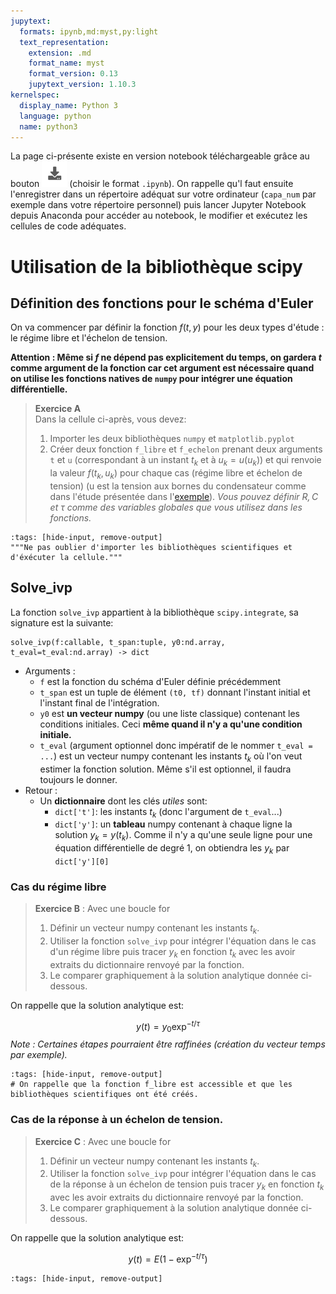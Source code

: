 ```yaml
---
jupytext:
  formats: ipynb,md:myst,py:light
  text_representation:
    extension: .md
    format_name: myst
    format_version: 0.13
    jupytext_version: 1.10.3
kernelspec:
  display_name: Python 3
  language: python
  name: python3
---
```

La page ci-présente existe en version notebook téléchargeable grâce au bouton ![Bouton](./images/bouton_tl.png) (choisir le format `.ipynb`). On rappelle qu'l faut ensuite l'enregistrer dans un répertoire adéquat sur votre ordinateur (`capa_num` par exemple dans votre répertoire personnel) puis lancer Jupyter Notebook depuis Anaconda pour accéder au notebook, le modifier et exécutez les cellules de code adéquates.

# Utilisation de la bibliothèque scipy

## Définition des fonctions pour le schéma d'Euler
On va commencer par définir la fonction $f(t,y)$ pour les deux types d'étude : le régime libre et l'échelon de tension.

__Attention : Même si $f$ ne dépend pas explicitement du temps, on gardera $t$ comme argument de la fonction car cet argument est nécessaire quand on utilise les fonctions natives de `numpy` pour intégrer une équation différentielle.__

> __Exercice A__  
> Dans la cellule ci-après, vous devez:
> 1. Importer les deux bibliothèques `numpy` et `matplotlib.pyplot`
> 2. Créer deux fonction `f_libre` et `f_echelon` prenant deux arguments `t` et `u` (correspondant à un instant $t_k$ et à $u_k = u(u_k)$) et qui renvoie la valeur $f(t_k, u_k)$ pour chaque cas (régime libre et échelon de tension) (u est la tension aux bornes du condensateur comme dans l'étude présentée dans l'[exemple](pospb)). _Vous pouvez définir $R,C$ et $\tau$ comme des variables globales que vous utilisez dans les fonctions._

```{code-cell} ipython3
:tags: [hide-input, remove-output]
"""Ne pas oublier d'importer les bibliothèques scientifiques et d'éxécuter la cellule."""
```

## Solve_ivp
La fonction `solve_ivp` appartient à la bibliothèque `scipy.integrate`, sa signature est la suivante:

```
solve_ivp(f:callable, t_span:tuple, y0:nd.array, t_eval=t_eval:nd.array) -> dict
```
* Arguments :
    * `f` est la fonction du schéma d'Euler définie précédemment
    * `t_span` est un tuple de élément `(t0, tf)` donnant l'instant initial et l'instant final de l'intégration.
    * `y0` est __un vecteur numpy__ (ou une liste classique) contenant les conditions initiales. Ceci __même quand il n'y a qu'une condition initiale.__
    * `t_eval` (argument optionnel donc impératif de le nommer `t_eval = ...`) est un vecteur numpy contenant les instants $t_k$ où l'on veut estimer la fonction solution. Même s'il est optionnel, il faudra toujours le donner.
* Retour :
    * Un __dictionnaire__ dont les clés _utiles_ sont:
        * `dict['t']`: les instants $t_k$ (donc l'argument de `t_eval`...)
        * `dict['y']`: un __tableau__ numpy contenant à chaque ligne la solution $y_k = y(t_k)$. Comme il n'y a qu'une seule ligne pour une équation différentielle de degré 1, on obtiendra les $y_k$ par `dict['y'][0]`
### Cas du régime libre


> __Exercice B__ : Avec une boucle for  
> 1. Définir un vecteur numpy contenant les instants $t_k$.
> 2. Utiliser la fonction `solve_ivp` pour intégrer l'équation dans le cas d'un régime libre puis tracer $y_k$ en fonction $t_k$ avec les avoir extraits du dictionnaire renvoyé par la fonction.
> 3. Le comparer graphiquement à la solution analytique donnée ci-dessous.

On rappelle que la solution analytique est:

$$
y(t) = y_0 \exp^{- t / \tau}
$$
_Note : Certaines étapes pourraient être raffinées (création du vecteur temps par exemple)._

```{code-cell} ipython3
:tags: [hide-input, remove-output]
# On rappelle que la fonction f_libre est accessible et que les bibliothèques scientifiques ont été créés.
```

### Cas de la réponse à un échelon de tension.
> __Exercice C__ : Avec une boucle for  
> 1. Définir un vecteur numpy contenant les instants $t_k$.
> 2. Utiliser la fonction `solve_ivp` pour intégrer l'équation dans le cas de la réponse à un échelon de tension puis tracer $y_k$ en fonction $t_k$ avec les avoir extraits du dictionnaire renvoyé par la fonction.
> 3. Le comparer graphiquement à la solution analytique donnée ci-dessous.

On rappelle que la solution analytique est:

$$
y(t) = E(1 -  \exp^{- t / \tau})
$$

```{code-cell} ipython3
:tags: [hide-input, remove-output]
```
